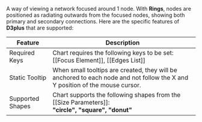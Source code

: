 A way of viewing a network focused around 1 node. With **Rings**, nodes are positioned as radiating outwards from the focused nodes, showing both primary and secondary connections. Here are the specific features of **D3plus** that are supported:

|Feature|Description|
|---|---|
|Required Keys|Chart requires the following keys to be set: [[Focus Element]], [[Edges List]]|
|Static Tooltip|When small tooltips are created, they will be anchored to each node and not follow the X and Y position of the mouse cursor.|
|Supported Shapes|Chart supports the following shapes from the [[Size Parameters]]:<br>**"circle", "square", "donut"**|
